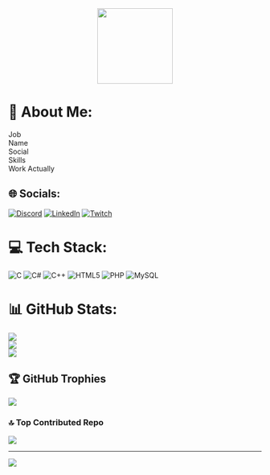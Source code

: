 <div align="center">
  <img height="150" src="https://media1.tenor.com/m/GbKNKL99i5wAAAAd/dandadan-okarun.gif"  />
</div>

# 💫 About Me:
Job<br>Name<br>Social<br>Skills<br>Work Actually 


## 🌐 Socials:
[![Discord](https://img.shields.io/badge/Discord-%237289DA.svg?logo=discord&logoColor=white)](https://discord.gg/firefury02400) [![LinkedIn](https://img.shields.io/badge/LinkedIn-%230077B5.svg?logo=linkedin&logoColor=white)](https://linkedin.com/in/?) [![Twitch](https://img.shields.io/badge/Twitch-%239146FF.svg?logo=Twitch&logoColor=white)](https://twitch.tv/firefury__) 

# 💻 Tech Stack:
![C](https://img.shields.io/badge/c-%2300599C.svg?style=for-the-badge&logo=c&logoColor=white) ![C#](https://img.shields.io/badge/c%23-%23239120.svg?style=for-the-badge&logo=csharp&logoColor=white) ![C++](https://img.shields.io/badge/c++-%2300599C.svg?style=for-the-badge&logo=c%2B%2B&logoColor=white) ![HTML5](https://img.shields.io/badge/html5-%23E34F26.svg?style=for-the-badge&logo=html5&logoColor=white) ![PHP](https://img.shields.io/badge/php-%23777BB4.svg?style=for-the-badge&logo=php&logoColor=white) ![MySQL](https://img.shields.io/badge/mysql-4479A1.svg?style=for-the-badge&logo=mysql&logoColor=white)
# 📊 GitHub Stats:
![](https://github-readme-stats.vercel.app/api?username=Maxime-Sim&theme=aura&hide_border=false&include_all_commits=true&count_private=true)<br/>
![](https://github-readme-streak-stats.herokuapp.com/?user=Maxime-Sim&theme=aura&hide_border=false)<br/>
![](https://github-readme-stats.vercel.app/api/top-langs/?username=Maxime-Sim&theme=aura&hide_border=false&include_all_commits=true&count_private=true&layout=compact)

## 🏆 GitHub Trophies
![](https://github-profile-trophy.vercel.app/?username=Maxime-Sim&theme=radical&no-frame=false&no-bg=true&margin-w=4)

### 🔝 Top Contributed Repo
![](https://github-contributor-stats.vercel.app/api?username=Maxime-Sim&limit=5&theme=dark&combine_all_yearly_contributions=true)

---
[![](https://visitcount.itsvg.in/api?id=Maxime-Sim&icon=5&color=0)](https://visitcount.itsvg.in)

<!-- Proudly created with GPRM ( https://gprm.itsvg.in ) -->
